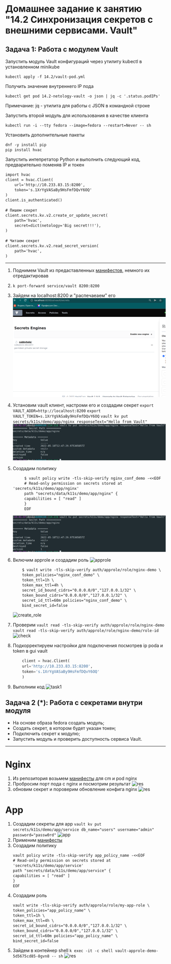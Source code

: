 # Домашнее задание к занятию "14.2 Синхронизация секретов с внешними сервисами. Vault"

## Задача 1: Работа с модулем Vault

Запустить модуль Vault конфигураций через утилиту kubectl в установленном minikube

```
kubectl apply -f 14.2/vault-pod.yml
```

Получить значение внутреннего IP пода

```
kubectl get pod 14.2-netology-vault -o json | jq -c '.status.podIPs'
```

Примечание: jq - утилита для работы с JSON в командной строке

Запустить второй модуль для использования в качестве клиента

```
kubectl run -i --tty fedora --image=fedora --restart=Never -- sh
```

Установить дополнительные пакеты

```
dnf -y install pip
pip install hvac
```

Запустить интепретатор Python и выполнить следующий код, предварительно
поменяв IP и токен

```
import hvac
client = hvac.Client(
    url='http://10.233.83.15:8200',
    token='s.1XrYgVASaBy9HsFmfDQvY6OQ'
)
client.is_authenticated()

# Пишем секрет
client.secrets.kv.v2.create_or_update_secret(
    path='hvac',
    secret=dict(netology='Big secret!!!'),
)

# Читаем секрет
client.secrets.kv.v2.read_secret_version(
    path='hvac',
)
```
---
1. Поднимем Vault из предаставленных [манифестов](vault.yaml), немного их отредактировав
2. `k port-forward service/vault 8200:8200`
3. Зайдем на localhost:8200 и "распечаеаем" его
   ![unseal](img/unseal.png)
4. Установим vault клиент, настроми его и создадим секрет
    `export VAULT_ADDR=http://localhost:8200`
    `export VAULT_TOKEN=s.1XrYgVASaBy9HsFmfDQvY6OQ`
    `vault kv put secrets/k11s/demo/app/nginx responseText="Hello from Vault"`
    ![secret](img/create_sec.png)
5. Создадим политику
   ```shell
        $ vault policy write -tls-skip-verify nginx_conf_demo -<<EOF
        # Read-only permission on secrets stored at 'secrets/k11s/demo/app/nginx'
        path "secrets/data/k11s/demo/app/nginx" {
        capabilities = [ "read" ]
        }
        EOF

    ```

    ![create_pol](img/create_sec.png)
6. Включим approle и создадим роль
    ![approle](img/approle.png)  

    ```shell
        $ vault write -tls-skip-verify auth/approle/role/nginx-demo \
        token_policies="nginx_conf_demo" \
        token_ttl=1h \
        token_max_ttl=4h \
        secret_id_bound_cidrs="0.0.0.0/0","127.0.0.1/32" \
        token_bound_cidrs="0.0.0.0/0","127.0.0.1/32" \
        secret_id_ttl=60m policies="nginx_conf_demo" \
        bind_secret_id=false

    ```
    ![create_role](img/create_role.png) 
7. Проверим 
    `vault read -tls-skip-verify auth/approle/role/nginx-demo`
    `vault read -tls-skip-verify auth/approle/role/nginx-demo/role-id`
    ![check](img/check.png)

8. Подкорректируем настройки для подключения посмотрев ip poda и token в gui vault
    ```python
        client = hvac.Client(
        url='http://10.233.83.15:8200', 
        token='s.1XrYgVASaBy9HsFmfDQvY6OQ'
        )
    ```
9. Выполним код
    ![task1](img/task1.png)

## Задача 2 (*): Работа с секретами внутри модуля

* На основе образа fedora создать модуль;
* Создать секрет, в котором будет указан токен;
* Подключить секрет к модулю;
* Запустить модуль и проверить доступность сервиса Vault.
  
---
# Nginx
1. Из репозитория возьмем [манифесты](nginx.yaml) для cm и pod nginx
2. Пробросим порт пода с nginx и посмотрим результат
    ![res](img/result.png)  
3. обновим секрет и пороверим обновление конфига nginx
    ![res](img/res2.png)
# App
1. Создадим секреты для app
    `vault kv put secrets/k11s/demo/app/service db_name="users" username="admin" password="passw0rd"`
    ![app](img/app_sec.png)
2. Применим [манифесты](app.yaml)
3. Создадим политику
    ```shell
    vault policy write -tls-skip-verify app_policy_name -<<EOF
    # Read-only permission on secrets stored at 'secrets/k11s/demo/app/service'
    path "secrets/data/k11s/demo/app/service" {
    capabilities = [ "read" ]
    }
    EOF

    ```
4. Создадим роль
    ```shell
    vault write -tls-skip-verify auth/approle/role/my-app-role \
    token_policies="app_policy_name" \
    token_ttl=1h \
    token_max_ttl=4h \
    secret_id_bound_cidrs="0.0.0.0/0","127.0.0.1/32" \
    token_bound_cidrs="0.0.0.0/0","127.0.0.1/32" \
    secret_id_ttl=60m policies="app_policy_name" \
    bind_secret_id=false

    ```
5. Зайдем в контейнер shell
    `k exec -it -c shell vault-approle-demo-5d5675cd85-8gvn8 -- sh`
    ![res](img/app_res.png)